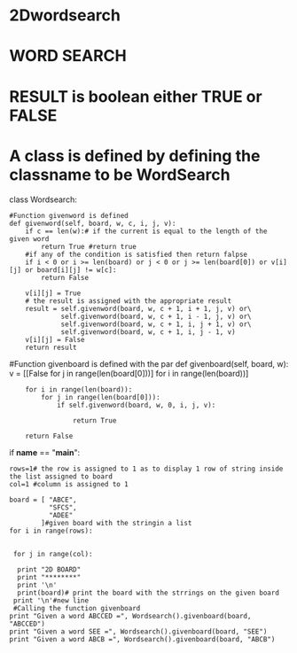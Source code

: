 # 2Dwordsearch
# WORD SEARCH
# RESULT is boolean either TRUE or FALSE
# A class is defined by defining the classname to be WordSearch
class Wordsearch:
    
    #Function givenword is defined
    def givenword(self, board, w, c, i, j, v):
        if c == len(w):# if the current is equal to the length of the given word
            return True #return true
        #if any of the condition is satisfied then return falpse
        if i < 0 or i >= len(board) or j < 0 or j >= len(board[0]) or v[i][j] or board[i][j] != w[c]:
            return False
        
        v[i][j] = True
        # the result is assigned with the appropriate result 
        result = self.givenword(board, w, c + 1, i + 1, j, v) or\
                 self.givenword(board, w, c + 1, i - 1, j, v) or\
                 self.givenword(board, w, c + 1, i, j + 1, v) or\
                 self.givenword(board, w, c + 1, i, j - 1, v)         
        v[i][j] = False
        return result
#Function givenboard is defined with the par 
    def givenboard(self, board, w):
        v = [[False for j in range(len(board[0]))]
             for i in range(len(board))]
       
        for i in range(len(board)):
            for j in range(len(board[0])):
                if self.givenword(board, w, 0, i, j, v):
                    
                    return True
        
        return False
    
if __name__ == "__main__":

    rows=1# the row is assigned to 1 as to display 1 row of string inside the list assigned to board
    col=1 #column is assigned to 1

    board = [ "ABCE",
              "SFCS",
              "ADEE"
            ]#given board with the stringin a list
    for i in range(rows):
        
       
     for j in range(col):
          
      print "2D BOARD"
      print "********"
      print '\n'
      print(board)# print the board with the strrings on the given board
     print '\n'#new line
     #Calling the function givenboard 
    print "Given a word ABCCED =", Wordsearch().givenboard(board, "ABCCED")
    print "Given a word SEE =", Wordsearch().givenboard(board, "SEE")
    print "Given a word ABCB =", Wordsearch().givenboard(board, "ABCB")
